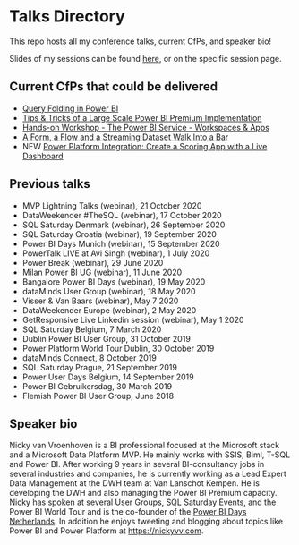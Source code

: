 # Talks Directory
This repo hosts all my conference talks, current CfPs, and speaker bio!

Slides of my sessions can be found [here](https://github.com/NickyvVr/talks/tree/master/slides), or on the specific session page.

## Current CfPs that could be delivered  
 * [Query Folding in Power BI](https://github.com/NickyvVr/talks/blob/master/Query%20Folding%20in%20Power%20BI.md)  
 * [Tips & Tricks of a Large Scale Power BI Premium Implementation](https://github.com/NickyvVr/talks/blob/master/Tips%20%26%20Tricks%20of%20a%20Large%20Scale%20Power%20BI%20Premium%20Implementation.md) 
 * [Hands-on Workshop - The Power BI Service - Workspaces & Apps](https://github.com/NickyvVr/talks/blob/master/Hands-on%20Workshop%20-%20The%20Power%20BI%20Service%20%E2%80%93%20Workspaces%20%26%20Apps.md)
 * [A Form, a Flow and a Streaming Dataset Walk Into a Bar](https://github.com/NickyvVr/talks/blob/master/A%20Form%2C%20a%20Flow%20and%20a%20Streaming%20Dataset%20Walk%20Into%20a%20Bar.md)
 * NEW [Power Platform Integration: Create a Scoring App with a Live Dashboard](https://github.com/NickyvVr/talks/blob/master/Power%20Platform%20Integration:%20Create%20a%20Scoring%20App%20with%20a%20Live%20Dashboard.md)

## Previous talks  
 * MVP Lightning Talks (webinar), 21 October 2020
 * DataWeekender #TheSQL (webinar), 17 October 2020
 * SQL Saturday Denmark (webinar), 26 September 2020
 * SQL Saturday Croatia (webinar), 19 September 2020
 * Power BI Days Munich (webinar), 15 September 2020
 * PowerTalk LIVE at Avi Singh (webinar), 1 July 2020
 * Power Break (webinar), 29 June 2020
 * Milan Power BI UG (webinar), 11 June 2020
 * Bangalore Power BI Days (webinar), 19 May 2020
 * dataMinds User Group (webinar), 18 May 2020
 * Visser & Van Baars (webinar), May 7 2020  
 * DataWeekender Europe (webinar), 2 May 2020
 * GetResponsive Live Linkedin session (webinar), May 1 2020
 * SQL Saturday Belgium, 7 March 2020
 * Dublin Power BI User Group, 31 October 2019
 * Power Platform World Tour Dublin, 30 October 2019  
 * dataMinds Connect, 8 October 2019  
 * SQL Saturday Prague, 21 September 2019
 * Power User Days Belgium, 14 September 2019  
 * Power BI Gebruikersdag, 30 March 2019  
 * Flemish Power BI User Group, June 2018  
 
## Speaker bio  
Nicky van Vroenhoven is a BI professional focused at the Microsoft stack and a Microsoft Data Platform MVP. He mainly works with SSIS, Biml, T-SQL and Power BI. After working 9 years in several BI-consultancy jobs in several industries and companies, he is currently working as a Lead Expert Data Management at the DWH team at Van Lanschot Kempen. He is developing the DWH and also managing the Power BI Premium capacity.  
Nicky has spoken at several User Groups, SQL Saturday Events, and the Power BI World Tour and is the co-founder of the [Power BI Days Netherlands](https://twitter.com/PowerBIDaysNL). In addition he enjoys tweeting and blogging about topics like Power BI and Power Platform at https://nickyvv.com.
